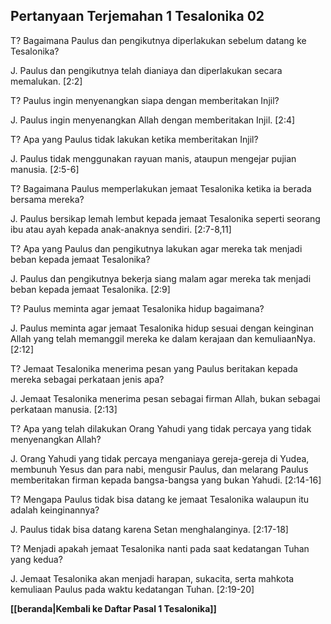 ﻿## Pertanyaan Terjemahan 1 Tesalonika 02 ##

T? Bagaimana Paulus dan pengikutnya diperlakukan sebelum datang ke Tesalonika?

J. Paulus dan pengikutnya telah dianiaya dan diperlakukan secara memalukan. [2:2]

T? Paulus ingin menyenangkan siapa dengan memberitakan Injil?

J. Paulus ingin menyenangkan Allah dengan memberitakan Injil. [2:4]

T? Apa yang Paulus tidak lakukan ketika memberitakan Injil?

J. Paulus tidak menggunakan rayuan manis, ataupun mengejar pujian manusia. [2:5-6]

T? Bagaimana Paulus memperlakukan jemaat Tesalonika ketika ia berada bersama mereka?

J. Paulus bersikap lemah lembut kepada jemaat Tesalonika seperti seorang ibu atau ayah kepada anak-anaknya sendiri. [2:7-8,11]

T? Apa yang Paulus dan pengikutnya lakukan agar mereka tak menjadi beban kepada jemaat Tesalonika?

J. Paulus dan pengikutnya bekerja siang malam agar mereka tak menjadi beban kepada jemaat Tesalonika. [2:9]

T? Paulus meminta agar jemaat Tesalonika hidup bagaimana?

J. Paulus meminta agar jemaat Tesalonika hidup sesuai dengan keinginan Allah yang telah memanggil mereka ke dalam kerajaan dan kemuliaanNya. [2:12]

T? Jemaat Tesalonika menerima pesan yang Paulus beritakan kepada mereka sebagai perkataan jenis apa?

J. Jemaat Tesalonika menerima pesan sebagai firman Allah, bukan sebagai perkataan manusia. [2:13]

T? Apa yang telah dilakukan Orang Yahudi yang tidak percaya yang tidak menyenangkan Allah?

J. Orang Yahudi yang tidak percaya menganiaya gereja-gereja di Yudea, membunuh Yesus dan para nabi, mengusir Paulus, dan melarang Paulus memberitakan firman kepada bangsa-bangsa yang bukan Yahudi. [2:14-16]

T? Mengapa Paulus tidak bisa datang ke jemaat Tesalonika walaupun itu adalah keinginannya?

J. Paulus tidak bisa datang karena Setan menghalanginya. [2:17-18]

T? Menjadi apakah jemaat Tesalonika nanti pada saat kedatangan Tuhan yang kedua?

J. Jemaat Tesalonika akan menjadi harapan, sukacita, serta mahkota kemuliaan Paulus pada waktu kedatangan Tuhan. [2:19-20]

__[[beranda|Kembali ke Daftar Pasal 1 Tesalonika]]__

